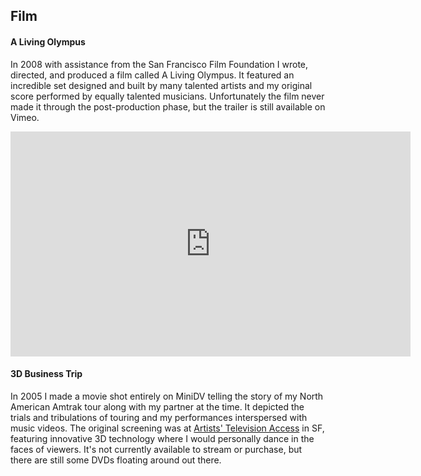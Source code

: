## Film

#### A Living Olympus

In 2008 with assistance from the San Francisco Film Foundation I wrote, directed, and produced a film called A Living Olympus. It featured an incredible set designed and built by many talented artists and my original score performed by equally talented musicians. Unfortunately the film never made it through the post-production phase, but the trailer is still available on Vimeo.

<iframe
  src="https://player.vimeo.com/video/14709531"
  width="640"
  height="360"
  frameborder="0"
  allow="autoplay; fullscreen; picture-in-picture"
  allowfullscreen
></iframe>

#### 3D Business Trip

In 2005 I made a movie shot entirely on MiniDV telling the story of my North American Amtrak tour along with my partner at the time. It depicted the trials and tribulations of touring and my performances interspersed with music videos. The original screening was at [Artists' Television Access](https://www.atasite.org/) in SF, featuring innovative 3D technology where I would personally dance in the faces of viewers. It's not currently available to stream or purchase, but there are still some DVDs floating around out there.
